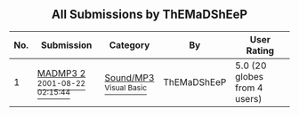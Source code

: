 ﻿<div align="center">

## All Submissions by ThEMaDShEeP

</div>

No.  | Submission | Category | By   | User Rating
---- | ---------- | -------- | ---- | -----------
1 | [MADMP3 2<br /><sup>2001-08-22 02:15:44</sup>](https://github.com/Planet-Source-Code/themadsheep-madmp3-2__1-26473) | [Sound/MP3<br /><sup>Visual Basic</sup>](../ByCategory/sound-mp3__1-45.md) | ThEMaDShEeP | 5.0 (20 globes from 4 users)
